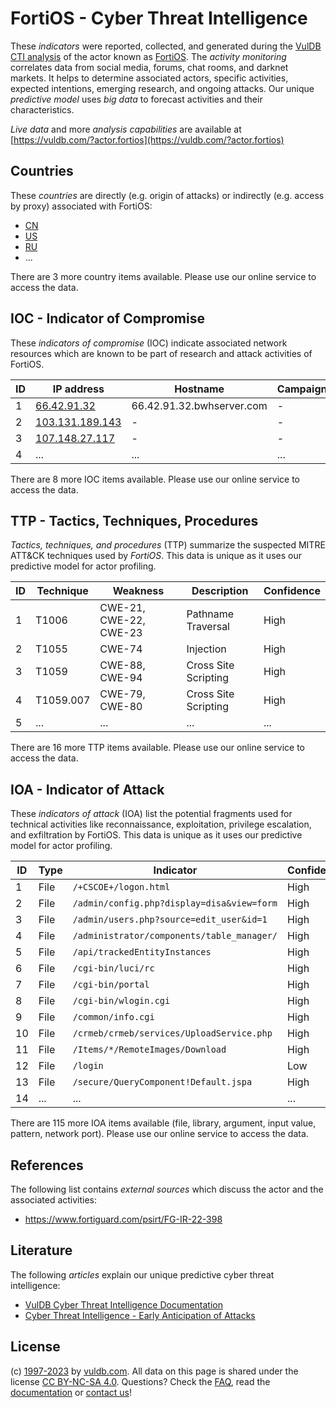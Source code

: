 # FortiOS - Cyber Threat Intelligence

These _indicators_ were reported, collected, and generated during the [VulDB CTI analysis](https://vuldb.com/?kb.cti) of the actor known as [FortiOS](https://vuldb.com/?actor.fortios). The _activity monitoring_ correlates data from social media, forums, chat rooms, and darknet markets. It helps to determine associated actors, specific activities, expected intentions, emerging research, and ongoing attacks. Our unique _predictive model_ uses _big data_ to forecast activities and their characteristics.

_Live data_ and more _analysis capabilities_ are available at [https://vuldb.com/?actor.fortios](https://vuldb.com/?actor.fortios)

## Countries

These _countries_ are directly (e.g. origin of attacks) or indirectly (e.g. access by proxy) associated with FortiOS:

* [CN](https://vuldb.com/?country.cn)
* [US](https://vuldb.com/?country.us)
* [RU](https://vuldb.com/?country.ru)
* ...

There are 3 more country items available. Please use our online service to access the data.

## IOC - Indicator of Compromise

These _indicators of compromise_ (IOC) indicate associated network resources which are known to be part of research and attack activities of FortiOS.

ID | IP address | Hostname | Campaign | Confidence
-- | ---------- | -------- | -------- | ----------
1 | [66.42.91.32](https://vuldb.com/?ip.66.42.91.32) | 66.42.91.32.bwhserver.com | - | High
2 | [103.131.189.143](https://vuldb.com/?ip.103.131.189.143) | - | - | High
3 | [107.148.27.117](https://vuldb.com/?ip.107.148.27.117) | - | - | High
4 | ... | ... | ... | ...

There are 8 more IOC items available. Please use our online service to access the data.

## TTP - Tactics, Techniques, Procedures

_Tactics, techniques, and procedures_ (TTP) summarize the suspected MITRE ATT&CK techniques used by _FortiOS_. This data is unique as it uses our predictive model for actor profiling.

ID | Technique | Weakness | Description | Confidence
-- | --------- | -------- | ----------- | ----------
1 | T1006 | CWE-21, CWE-22, CWE-23 | Pathname Traversal | High
2 | T1055 | CWE-74 | Injection | High
3 | T1059 | CWE-88, CWE-94 | Cross Site Scripting | High
4 | T1059.007 | CWE-79, CWE-80 | Cross Site Scripting | High
5 | ... | ... | ... | ...

There are 16 more TTP items available. Please use our online service to access the data.

## IOA - Indicator of Attack

These _indicators of attack_ (IOA) list the potential fragments used for technical activities like reconnaissance, exploitation, privilege escalation, and exfiltration by FortiOS. This data is unique as it uses our predictive model for actor profiling.

ID | Type | Indicator | Confidence
-- | ---- | --------- | ----------
1 | File | `/+CSCOE+/logon.html` | High
2 | File | `/admin/config.php?display=disa&view=form` | High
3 | File | `/admin/users.php?source=edit_user&id=1` | High
4 | File | `/administrator/components/table_manager/` | High
5 | File | `/api/trackedEntityInstances` | High
6 | File | `/cgi-bin/luci/rc` | High
7 | File | `/cgi-bin/portal` | High
8 | File | `/cgi-bin/wlogin.cgi` | High
9 | File | `/common/info.cgi` | High
10 | File | `/crmeb/crmeb/services/UploadService.php` | High
11 | File | `/Items/*/RemoteImages/Download` | High
12 | File | `/login` | Low
13 | File | `/secure/QueryComponent!Default.jspa` | High
14 | ... | ... | ...

There are 115 more IOA items available (file, library, argument, input value, pattern, network port). Please use our online service to access the data.

## References

The following list contains _external sources_ which discuss the actor and the associated activities:

* https://www.fortiguard.com/psirt/FG-IR-22-398

## Literature

The following _articles_ explain our unique predictive cyber threat intelligence:

* [VulDB Cyber Threat Intelligence Documentation](https://vuldb.com/?kb.cti)
* [Cyber Threat Intelligence - Early Anticipation of Attacks](https://www.scip.ch/en/?labs.20201022)

## License

(c) [1997-2023](https://vuldb.com/?kb.changelog) by [vuldb.com](https://vuldb.com/?kb.about). All data on this page is shared under the license [CC BY-NC-SA 4.0](https://creativecommons.org/licenses/by-nc-sa/4.0/). Questions? Check the [FAQ](https://vuldb.com/?kb.faq), read the [documentation](https://vuldb.com/?kb) or [contact us](https://vuldb.com/?contact)!
